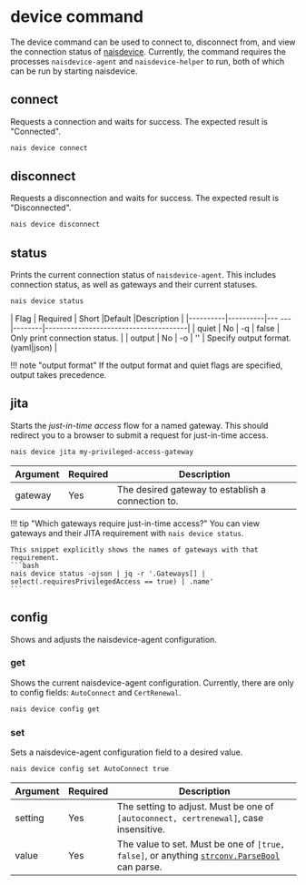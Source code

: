 # device command

The device command can be used to connect to, disconnect from, and view the connection status of [naisdevice](../../../device).
Currently, the command requires the processes `naisdevice-agent` and `naisdevice-helper` to run, both of which can be run by starting naisdevice.

## connect

Requests a connection and waits for success.
The expected result is "Connected".

```bash
nais device connect
```

## disconnect

Requests a disconnection and waits for success.
The expected result is "Disconnected".

```bash
nais device disconnect
```

## status

Prints the current connection status of `naisdevice-agent`. 
This includes connection status, as well as gateways and their current statuses.


```bash
nais device status
```

| Flag     | Required | Short |Default |Description                            |
|----------|----------|--- ---|--------|---------------------------------------|
| quiet    | No       | -q    | false  | Only print connection status.         |
| output   | No       | -o    | ''     | Specify output format. (yaml|json)    |


!!! note "output format"
    If the output format and quiet flags are specified, output takes precedence.

## jita

Starts the *just-in-time access* flow for a named gateway.
This should redirect you to a browser to submit a request for just-in-time access.

```bash
nais device jita my-privileged-access-gateway
```

| Argument | Required |Description                                        |
|----------|----------|---------------------------------------------------|
| gateway  | Yes      | The desired gateway to establish a connection to. |

!!! tip "Which gateways require just-in-time access?"
    You can view gateways and their JITA requirement with `nais device status`.

    This snippet explicitly shows the names of gateways with that requirement.
    ```bash
    nais device status -ojson | jq -r '.Gateways[] | select(.requiresPrivilegedAccess == true) | .name'
    ```

## config

Shows and adjusts the naisdevice-agent configuration.

### get

Shows the current naisdevice-agent configuration.
Currently, there are only to config fields: `AutoConnect` and `CertRenewal`.

```bash
nais device config get
```


### set

Sets a naisdevice-agent configuration field to a desired value.

```bash
nais device config set AutoConnect true
```

| Argument | Required |Description                                        |
|----------|----------|---------------------------------------------------|
| setting  | Yes      | The setting to adjust. Must be one of `[autoconnect, certrenewal]`, case insensitive. |
| value    | Yes      | The value to set. Must be one of `[true, false]`, or anything [`strconv.ParseBool`](https://pkg.go.dev/strconv#ParseBool) can parse. |
